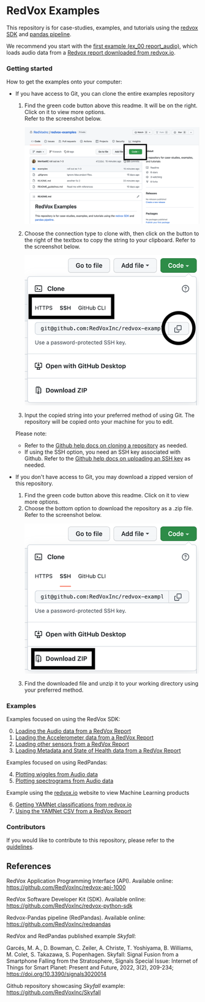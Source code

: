 # RedVox Examples

This repository is for case-studies, examples, and tutorials using the [redvox SDK](https://github.com/RedVoxInc/redvox-python-sdk)
and [pandas pipeline](https://github.com/RedVoxInc/redpandas).

We recommend you start with the [first example (ex_00 report_audio)](https://github.com/RedVoxInc/redvox-examples/tree/main/examples/ex_00_report_audio),
which loads audio data from a [Redvox report downloaded from redvox.io](https://redvox.io/#/reports/E328).

### Getting started
How to get the examples onto your computer:

- If you have access to Git, you can clone the entire examples repository
  1. Find the green code button above this readme.  It will be on the right.  Click on it to view more options.  
    Refer to the screenshot below.  <p align="center"><img src="img/main_page_code.png"></p>
  2. Choose the connection type to clone with, then click on the button to the right of the textbox to copy 
    the string to your clipboard.  Refer to the screenshot below.  <p align="center"><img src="img/sub_menu_connect_type.png" width="500"></p>
  3. Input the copied string into your preferred method of using Git.  The repository will be copied onto 
    your machine for you to edit.
  
  Please note:
   - Refer to the [Github help docs on cloning a repository](https://docs.github.com/en/repositories/creating-and-managing-repositories/cloning-a-repository)
     as needed.
   - If using the SSH option, you need an SSH key associated with Github.  Refer to the
     [Github help docs on uploading an SSH key](https://docs.github.com/en/authentication/connecting-to-github-with-ssh/adding-a-new-ssh-key-to-your-github-account)
     as needed.

- If you don't have access to Git, you may download a zipped version of this repository.
  1. Find the green code button above this readme.  Click on it to view more options.
  2. Choose the bottom option to download the repository as a .zip file.  Refer to the screenshot below. 
     <p align="center"><img src="img/sub_menu_zip_dl.png" width="500"></p>
  3. Find the downloaded file and unzip it to your working directory using your preferred method.

### Examples
Examples focused on using the RedVox SDK:

0. [Loading the Audio data from a RedVox Report](https://github.com/RedVoxInc/redvox-examples/tree/main/examples/ex_00_report_audio)
1. [Loading the Accelerometer data from a RedVox Report](https://github.com/RedVoxInc/redvox-examples/tree/main/examples/ex_01_report_accelerometer#example-01-accelerometer-waveforms-from-redvox-report-datawindow)
2. [Loading other sensors from a RedVox Report](https://github.com/RedVoxInc/redvox-examples/tree/main/examples/ex_02_other_sensors#example-02-other-sensors-in-the-redvox-report-datawindow)
3. [Loading Metadata and State of Health data from a RedVox Report](https://github.com/RedVoxInc/redvox-examples/tree/main/examples/ex_03_metadata_and_soh#example-03-accessing-station-metadata-and-state-of-health)


Examples focused on using RedPandas:


4. [Plotting wiggles from Audio data](https://github.com/RedVoxInc/redvox-examples/tree/main/examples/ex_04_plot_wiggles_audio#example-04-plot-audio-wiggles)
5. [Plotting spectrograms from Audio data](https://github.com/RedVoxInc/redvox-examples/tree/main/examples/ex_05_plot_spectrogram_audio#example-05-plot-audio-spectrogram)


Example using the [redvox.io](https://redvox.io) website to view Machine Learning products

6. [Getting YAMNet classifications from redvox.io](https://github.com/RedVoxInc/redvox-examples/tree/main/examples/ex_06_cloud_yamnet/cloud_yamnet.md)
7. [Using the YAMNet CSV from a RedVox Report](https://github.com/RedVoxInc/redvox-examples/tree/main/examples/ex_07_yamnet_csv#example-07-yamnet-csv-from-redvox-report)


### Contributors
If you would like to contribute to this repository, please refer to the
[guidelines](https://github.com/RedVoxInc/redvox-examples/blob/main/README_guidelines.md).

## References

RedVox Application Programming Interface (API). Available online: https://github.com/RedVoxInc/redvox-api-1000

RedVox Software Developer Kit (SDK). Available online: https://github.com/RedVoxInc/redvox-python-sdk

Redvox-Pandas pipeline (RedPandas). Available online: https://github.com/RedVoxInc/redpandas

RedVox and RedPandas published example _Skyfall_:

Garcés, M. A., D. Bowman, C. Zeiler, A. Christe, T. Yoshiyama,
B. Williams, M. Colet, S. Takazawa, S. Popenhagen. Skyfall: Signal Fusion from a Smartphone Falling from the Stratosphere,
Signals Special Issue: Internet of Things for Smart Planet: Present and Future, 2022,
3(2), 209-234; https://doi.org/10.3390/signals3020014

Github repository showcasing _Skyfall_ example: https://github.com/RedVoxInc/Skyfall
